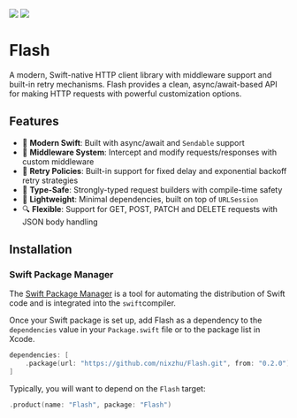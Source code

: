 [![](https://img.shields.io/endpoint?url=https%3A%2F%2Fswiftpackageindex.com%2Fapi%2Fpackages%2Fnixzhu%2FFlash%2Fbadge%3Ftype%3Dswift-versions)](https://swiftpackageindex.com/nixzhu/Flash)
[![](https://img.shields.io/endpoint?url=https%3A%2F%2Fswiftpackageindex.com%2Fapi%2Fpackages%2Fnixzhu%2FFlash%2Fbadge%3Ftype%3Dplatforms)](https://swiftpackageindex.com/nixzhu/Flash)

# Flash

A modern, Swift-native HTTP client library with middleware support and built-in retry mechanisms. Flash provides a clean, async/await-based API for making HTTP requests with powerful customization options.

## Features

- 🚀 **Modern Swift**: Built with async/await and `Sendable` support
- 🔧 **Middleware System**: Intercept and modify requests/responses with custom middleware
- 🔄 **Retry Policies**: Built-in support for fixed delay and exponential backoff retry strategies
- 📝 **Type-Safe**: Strongly-typed request builders with compile-time safety
- 🎯 **Lightweight**: Minimal dependencies, built on top of `URLSession`
- 🔍 **Flexible**: Support for GET, POST, PATCH and DELETE requests with JSON body handling

## Installation

### Swift Package Manager

The [Swift Package Manager](https://swift.org/package-manager/) is a tool for automating the distribution of Swift code and is integrated into the `swift`compiler.

Once your Swift package is set up, add Flash as a dependency to the `dependencies` value in your `Package.swift` file or to the package list in Xcode.

```swift
dependencies: [
    .package(url: "https://github.com/nixzhu/Flash.git", from: "0.2.0"),
]
```

Typically, you will want to depend on the `Flash` target:

```swift
.product(name: "Flash", package: "Flash")
```
